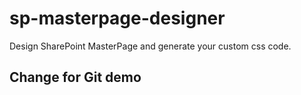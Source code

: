 # sp-masterpage-designer
Design SharePoint MasterPage and generate your custom css code.

## Change for Git demo